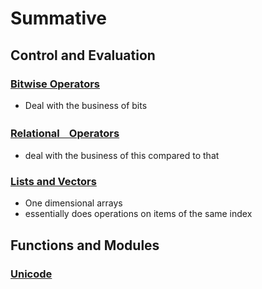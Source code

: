 # Summative
## Control and Evaluation
### [Bitwise Operators](Bitwise%20Operators.md)
- Deal with the business of bits

### [RelationalㅤOperators](Logic.md#ComparisonㅤOperators)
- deal with the business of this compared to that

### [Lists and Vectors](Lists-Vectors.md)
- One dimensional arrays
- essentially does operations on items of the same index
## Functions and Modules
### [Unicode](Unicode.md)